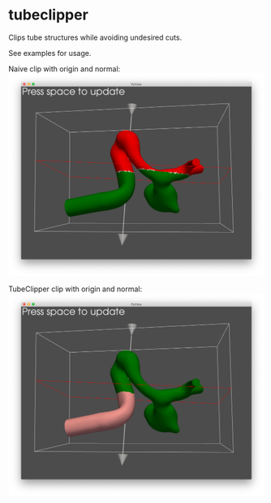 # tubeclipper

Clips tube structures while avoiding undesired cuts.

See examples for usage.

Naive clip with origin and normal:
![Naive clip with origin and normal](https://github.com/Biomedical-Simulation-Lab/tubeclipper/blob/master/imgs/before.png)

TubeClipper clip with origin and normal:
![TubeClipper with origin and normal](https://github.com/Biomedical-Simulation-Lab/tubeclipper/blob/master/imgs/after.png)